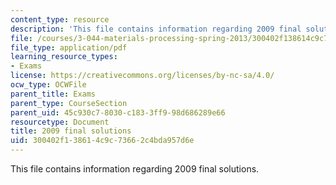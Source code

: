 ```yaml
---
content_type: resource
description: 'This file contains information regarding 2009 final solutions. '
file: /courses/3-044-materials-processing-spring-2013/300402f138614c9c73662c4bda957d6e_MIT3_044S13_2009finalsolns.pdf
file_type: application/pdf
learning_resource_types:
- Exams
license: https://creativecommons.org/licenses/by-nc-sa/4.0/
ocw_type: OCWFile
parent_title: Exams
parent_type: CourseSection
parent_uid: 45c930c7-8030-c183-3ff9-98d686289e66
resourcetype: Document
title: 2009 final solutions
uid: 300402f1-3861-4c9c-7366-2c4bda957d6e
---
```

This file contains information regarding 2009 final solutions. 